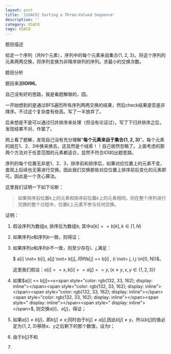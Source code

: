 ```yaml
---
layout: post
title: '[USACO] Sorting a Three-Valued Sequence'
description: ''
category: USACO
tags: USACO
---
```




题目描述

给定一个序列（共N个元素），序列中的每个元素来自集合{1, 2, 3}。将这个序列的元素两两交换，将序列变换为非降序排列的序列。求最小的交换次数。

题目分析

题目来源**IOI96**。

自己没有好的思路，我是看题解做的，囧。

一开始想到的是通过BFS遍历所有序列两两交换的结果，然后check结果是否是非降序。不过这个复杂度有些高。写了一半放弃了。

后来想是不是可以通过归并排序来处理（但没有论证过）。写了下归并排序之后，发现结果不对，作罢了。

网上看了题解，发现自己没有充分理解“**每个元素来自于集合{1, 2, 3}**”。每个元素的就在1、2、3中换来换去，这显然是个线索！！自己居然忽略了。上面考虑的那两个方法对于任意范围的元素都适合，显然不符合IOI的出题思路。

序列的每个位置无非是1、2、3，排序前和排序后，如果对应位置上的元素不变，直观上后续也无需进行交换。因此我们交换那些对应位置上排序前后变化的元素即可。因此是一个贪心算法。

这里我们证明一下如下论断：

> 如果排序后位置$k$上的元素和排序前位置$k$上的元素相同，则在整个序列进行交换的整个过程中，位置$k$上元素不参与任何交换。

证明：

1. 假设序列为数组$a$, 排序后为数组$b$,  其中$a[k] == b[k], k \in[1, N)$ 

2. 如果序列$a$和序列$b$一致，则得证；

3. 如果序列$a$和序列$b$不一致，则至少存在$i、j$,满足：

   $ a[i] \not= b[i], a[j] \not= b[j]$, 同时$a[j] == b[i] , (i \not= j, i,j \in[0, N))$。

   这里我们假设：$a[i] ==x, b[i] == a[j] == y, (x\not=y,x, y \in\{1,2,3\} )$

4. 如果$a[i] == b[j]==x<span style="color: rgb(132, 33, 162); display: inline"></span><span style="color: rgb(132, 33, 162); display: inline"></span><span style="color: rgb(132, 33, 162); display: inline"></span><span style="color: rgb(132, 33, 162); display: inline"></span><span style=" display: inline"></span><span style=" display: inline"></span>$, 则交换$a[i]、a[j]$，得证；

5. 如果$a[i] \not= b[j]$，即$b[j] \not=x$;同时由于$b[j] \not=a[j]$,因此$b[j]\not=y$。所以$b[j]$的值必定为$\{1,2,3\}$移除$x$、$y$之后剩下的那个数值，设为$t$；

6. 由于$b[j]$不和

7. ​



